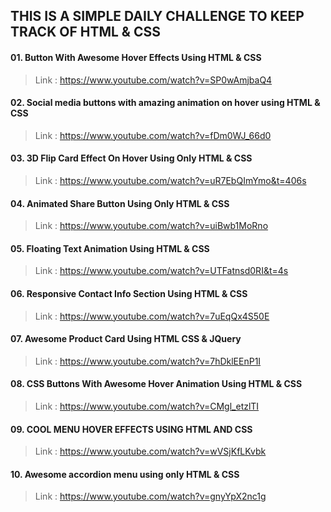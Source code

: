## THIS IS A SIMPLE DAILY CHALLENGE TO KEEP TRACK OF HTML & CSS

#### 01. Button With Awesome Hover Effects Using HTML & CSS

> Link : https://www.youtube.com/watch?v=SP0wAmjbaQ4


#### 02. Social media buttons with amazing animation on hover using HTML & CSS

> Link : https://www.youtube.com/watch?v=fDm0WJ_66d0


#### 03. 3D Flip Card Effect On Hover Using Only HTML & CSS

> Link : https://www.youtube.com/watch?v=uR7EbQImYmo&t=406s


#### 04. Animated Share Button Using Only HTML & CSS

> Link : https://www.youtube.com/watch?v=uiBwb1MoRno


#### 05. Floating Text Animation Using HTML & CSS

> Link : https://www.youtube.com/watch?v=UTFatnsd0RI&t=4s


#### 06. Responsive Contact Info Section Using HTML & CSS

> Link : https://www.youtube.com/watch?v=7uEqQx4S50E


#### 07. Awesome Product Card Using HTML CSS & JQuery

> Link : https://www.youtube.com/watch?v=7hDklEEnP1I


#### 08. CSS Buttons With Awesome Hover Animation Using HTML & CSS

> Link : https://www.youtube.com/watch?v=CMgl_etzlTI


#### 09. COOL MENU HOVER EFFECTS USING HTML AND CSS

> Link : https://www.youtube.com/watch?v=wVSjKfLKvbk


#### 10. Awesome accordion menu using only HTML & CSS

> Link : https://www.youtube.com/watch?v=gnyYpX2nc1g



